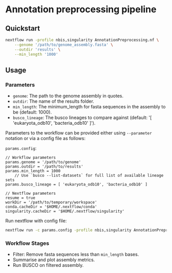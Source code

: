 # Annotation preprocessing pipeline

## Quickstart

```bash
nextflow run -profile nbis,singularity AnnotationPreprocessing.nf \
	--genome '/path/to/genome_assembly.fasta' \
	--outdir 'results' \
	--min_length '1000'
```

## Usage

### Parameters

* `genome`: The path to the genome assembly in quotes.
* `outdir`: The name of the results folder.
* `min_length`: The minimum_length for fasta sequences in the assembly to be (default: 1000).
* `busco_lineage`: The busco lineages to compare against (default: '[ 'eukaryota_odb10', 'bacteria_odb10' ]').

Parameters to the workflow can be provided either using `--parameter` notation or via a config file as follows:

`params.config`:
```
// Workflow parameters
params.genome = '/path/to/genome'
params.outdir = '/path/to/results'
params.min_length = 1000
	// Use `busco --list-datasets` for full list of available lineage sets
params.busco_lineage = [ 'eukaryota_odb10', 'bacteria_odb10' ]

// Nextflow parameters
resume = true
workDir = '/path/to/temporary/workspace'
conda.cacheDir = '$HOME/.nextflow/conda'
singularity.cacheDir = '$HOME/.nextflow/singularity'
```

Run nextflow with config file:
```bash
nextflow run -c params.config -profile nbis,singularity AnnotationPreprocessing.nf
```

### Workflow Stages

* Filter: Remove fasta sequences less than `min_length` bases.
* Summarise and plot assembly metrics.
* Run BUSCO on filtered assembly.
